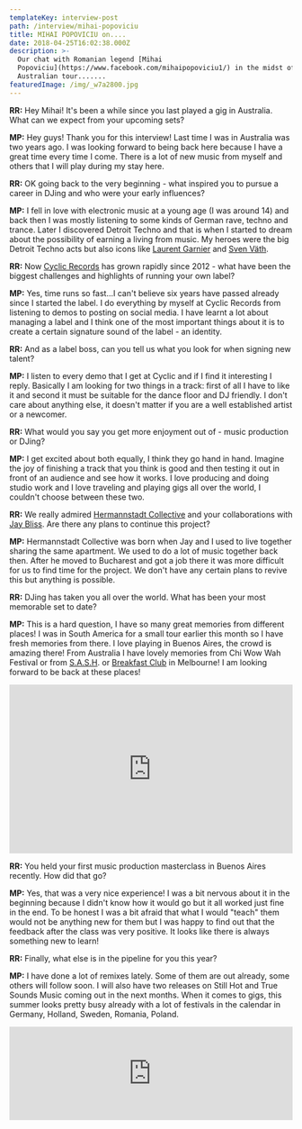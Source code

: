 ```yaml
---
templateKey: interview-post
path: /interview/mihai-popoviciu
title: MIHAI POPOVICIU on....
date: 2018-04-25T16:02:38.000Z
description: >-
  Our chat with Romanian legend [Mihai
  Popoviciu](https://www.facebook.com/mihaipopoviciu1/) in the midst of his
  Australian tour.......
featuredImage: /img/_w7a2800.jpg
---
```

**RR:** Hey Mihai! It's been a while since you last played a gig in Australia. What can we expect from your upcoming sets?

**MP:** Hey guys! Thank you for this interview! Last time I was in Australia was two years ago. I was looking forward to being back here because I have a great time every time I come. There is a lot of new music from myself and others that I will play during my stay here.

**RR:** OK going back to the very beginning - what inspired you to pursue a career in DJing and who were your early influences?

**MP:** I  fell in love with electronic music at a young age (I was around 14) and back then I was mostly listening to some kinds of German rave, techno and trance. Later I discovered Detroit Techno and that is when I started to dream about the possibility of earning a living from music. My heroes were the big Detroit Techno acts but also icons like [Laurent Garnier](https://www.facebook.com/laurentgarnierofficial/) and [Sven Väth](https://www.facebook.com/SvenVaethOfficial/).

**RR:** Now [Cyclic Records](https://www.facebook.com/cyclicrecords/) has grown rapidly since 2012 - what have been the biggest challenges and highlights of running your own label?

**MP:** Yes, time runs so fast…I can't believe six years have passed already since I started the label. I do everything by myself at Cyclic Records from listening to demos to posting on social media. I have learnt a lot about managing a label and I think one of the most important things about it is to create a certain signature sound of the label - an identity.

**RR:** And as a label boss, can you tell us what you look for when signing new talent?

**MP:** I listen to every demo that I get at Cyclic and if I find it interesting I reply. Basically I am looking for two things in a track: first of all I have to like it and second it must be suitable for the dance floor and DJ friendly. I don't care about anything else, it doesn't matter if you are a well established artist or a newcomer.

**RR:** What would you say you get more enjoyment out of - music production or DJing?

**MP:** I get excited about both equally, I think they go hand in hand. Imagine the joy of finishing a track that you think is good and then testing it out in front of an audience and see how it works. I love producing and doing studio work and I love traveling and playing gigs all over the world, I couldn't choose between these two.

**RR:** We really admired [Hermannstadt Collective](https://www.facebook.com/HermannstadtCollective/) and your collaborations with [Jay Bliss](https://www.facebook.com/jaybliss.ro/). Are there any plans to continue this project?

**MP:** Hermannstadt Collective was born when Jay and I used to live together sharing the same apartment. We used to do a lot of music together back then. After he moved to Bucharest and got a job there it was more difficult for us to find time for the project. We don't have any certain plans to revive this but anything is possible.

**RR:** DJing has taken you all over the world. What has been your most memorable set to date? 

**MP:** This is a hard question, I have so many great memories from different places! I was in South America for a small tour earlier this month so I have fresh memories from there. I love playing in Buenos Aires, the crowd is amazing there! From Australia I have lovely memories from Chi Wow Wah Festival or from [S.A.S.H](https://www.facebook.com/sashsundays/). or [Breakfast Club](https://www.facebook.com/TheBreakfastClubMelbourne/) in Melbourne! I am looking forward to be back at these places! 

<iframe width="100%" height="300" scrolling="no" frameborder="no" allow="autoplay" src="https://w.soundcloud.com/player/?url=https%3A//api.soundcloud.com/tracks/427352541&color=%23000000&auto_play=true&hide_related=false&show_comments=true&show_user=true&show_reposts=false&show_teaser=true&visual=true"></iframe>

**RR:** You held your first music production masterclass in Buenos Aires recently. How did that go? 

**MP:** Yes, that was a very nice experience! I was a bit nervous about it in the beginning because I didn't know how it would go but it all worked just fine in the end. To be honest I was a bit afraid that what I would "teach" them would not be anything new for them but I was happy to find out that the feedback after the class was very positive. It looks like there is always something new to learn!

**RR:** Finally, what else is in the pipeline for you this year? 

**MP:** I have done a lot of remixes lately. Some of them are out already, some others will follow soon. I will also have two releases on Still Hot and True Sounds Music coming out in the next months. When it comes to gigs, this summer looks pretty busy already with a lot of festivals in the calendar in Germany, Holland, Sweden, Romania, Poland.

<iframe width="100%" height="166" scrolling="no" frameborder="no" allow="autoplay" src="https://w.soundcloud.com/player/?url=https%3A//api.soundcloud.com/tracks/432810945&color=%23000000&auto_play=true&hide_related=false&show_comments=true&show_user=true&show_reposts=false&show_teaser=true"></iframe>
